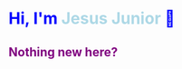 <h1 style="color: blue;">Hi, I'm <span style="color: lightblue;">Jesus Junior</span> 👋</h1>

<h2 style="color: purple;">Nothing new here?</h2>



